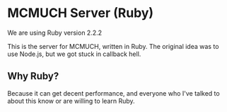 MCMUCH Server (Ruby)
====================
We are using Ruby version 2.2.2

This is the server for MCMUCH, written in Ruby.
The original idea was to use Node.js, but we got stuck in callback hell.

Why Ruby?
---------
Because it can get decent performance, and everyone who I've talked to about this know or are willing to learn Ruby.